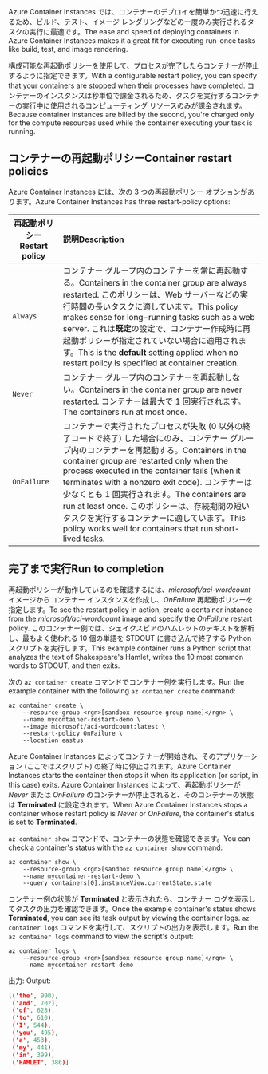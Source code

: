 <span data-ttu-id="1e626-101">Azure Container Instances では、コンテナーのデプロイを簡単かつ迅速に行えるため、ビルド、テスト、イメージ レンダリングなどの一度のみ実行されるタスクの実行に最適です。</span><span class="sxs-lookup"><span data-stu-id="1e626-101">The ease and speed of deploying containers in Azure Container Instances makes it a great fit for executing run-once tasks like build, test, and image rendering.</span></span>

<span data-ttu-id="1e626-102">構成可能な再起動ポリシーを使用して、プロセスが完了したらコンテナーが停止するように指定できます。</span><span class="sxs-lookup"><span data-stu-id="1e626-102">With a configurable restart policy, you can specify that your containers are stopped when their processes have completed.</span></span> <span data-ttu-id="1e626-103">コンテナーのインスタンスは秒単位で課金されるため、タスクを実行するコンテナーの実行中に使用されるコンピューティング リソースのみが課金されます。</span><span class="sxs-lookup"><span data-stu-id="1e626-103">Because container instances are billed by the second, you're charged only for the compute resources used while the container executing your task is running.</span></span>

## <a name="container-restart-policies"></a><span data-ttu-id="1e626-104">コンテナーの再起動ポリシー</span><span class="sxs-lookup"><span data-stu-id="1e626-104">Container restart policies</span></span>

<span data-ttu-id="1e626-105">Azure Container Instances には、次の 3 つの再起動ポリシー オプションがあります。</span><span class="sxs-lookup"><span data-stu-id="1e626-105">Azure Container Instances has three restart-policy options:</span></span>

| <span data-ttu-id="1e626-106">再起動ポリシー</span><span class="sxs-lookup"><span data-stu-id="1e626-106">Restart policy</span></span>   | <span data-ttu-id="1e626-107">説明</span><span class="sxs-lookup"><span data-stu-id="1e626-107">Description</span></span> |
| ---------------- | :---------- |
| `Always` | <span data-ttu-id="1e626-108">コンテナー グループ内のコンテナーを常に再起動する。</span><span class="sxs-lookup"><span data-stu-id="1e626-108">Containers in the container group are always restarted.</span></span> <span data-ttu-id="1e626-109">このポリシーは、Web サーバーなどの実行時間の長いタスクに適しています。</span><span class="sxs-lookup"><span data-stu-id="1e626-109">This policy makes sense for long-running tasks such as a web server.</span></span> <span data-ttu-id="1e626-110">これは**既定**の設定で、コンテナー作成時に再起動ポリシーが指定されていない場合に適用されます。</span><span class="sxs-lookup"><span data-stu-id="1e626-110">This is the **default** setting applied when no restart policy is specified at container creation.</span></span> |
| `Never` | <span data-ttu-id="1e626-111">コンテナー グループ内のコンテナーを再起動しない。</span><span class="sxs-lookup"><span data-stu-id="1e626-111">Containers in the container group are never restarted.</span></span> <span data-ttu-id="1e626-112">コンテナーは最大で 1 回実行されます。</span><span class="sxs-lookup"><span data-stu-id="1e626-112">The containers run at most once.</span></span> |
| `OnFailure` | <span data-ttu-id="1e626-113">コンテナーで実行されたプロセスが失敗 (0 以外の終了コードで終了) した場合にのみ、コンテナー グループ内のコンテナーを再起動する。</span><span class="sxs-lookup"><span data-stu-id="1e626-113">Containers in the container group are restarted only when the process executed in the container fails (when it terminates with a nonzero exit code).</span></span> <span data-ttu-id="1e626-114">コンテナーは少なくとも 1 回実行されます。</span><span class="sxs-lookup"><span data-stu-id="1e626-114">The containers are run at least once.</span></span> <span data-ttu-id="1e626-115">このポリシーは、存続期間の短いタスクを実行するコンテナーに適しています。</span><span class="sxs-lookup"><span data-stu-id="1e626-115">This policy works well for containers that run short-lived tasks.</span></span> |

## <a name="run-to-completion"></a><span data-ttu-id="1e626-116">完了まで実行</span><span class="sxs-lookup"><span data-stu-id="1e626-116">Run to completion</span></span>

<span data-ttu-id="1e626-117">再起動ポリシーが動作しているのを確認するには、*microsoft/aci-wordcount* イメージからコンテナー インスタンスを作成し、*OnFailure* 再起動ポリシーを指定します。</span><span class="sxs-lookup"><span data-stu-id="1e626-117">To see the restart policy in action, create a container instance from the *microsoft/aci-wordcount* image and specify the *OnFailure* restart policy.</span></span> <span data-ttu-id="1e626-118">このコンテナー例では、シェイクスピアのハムレットのテキストを解析し、最もよく使われる 10 個の単語を STDOUT に書き込んで終了する Python スクリプトを実行します。</span><span class="sxs-lookup"><span data-stu-id="1e626-118">This example container runs a Python script that analyzes the text of Shakespeare's Hamlet, writes the 10 most common words to STDOUT, and then exits.</span></span>

<span data-ttu-id="1e626-119">次の `az container create` コマンドでコンテナー例を実行します。</span><span class="sxs-lookup"><span data-stu-id="1e626-119">Run the example container with the following `az container create` command:</span></span>

```azurecli
az container create \
    --resource-group <rgn>[sandbox resource group name]</rgn> \
    --name mycontainer-restart-demo \
    --image microsoft/aci-wordcount:latest \
    --restart-policy OnFailure \
    --location eastus
```

<span data-ttu-id="1e626-120">Azure Container Instances によってコンテナーが開始され、そのアプリケーション (ここではスクリプト) の終了時に停止されます。</span><span class="sxs-lookup"><span data-stu-id="1e626-120">Azure Container Instances starts the container then stops it when its application (or script, in this case) exits.</span></span> <span data-ttu-id="1e626-121">Azure Container Instances によって、再起動ポリシーが *Never* または *OnFailure* のコンテナーが停止されると、そのコンテナーの状態は **Terminated** に設定されます。</span><span class="sxs-lookup"><span data-stu-id="1e626-121">When Azure Container Instances stops a container whose restart policy is *Never* or *OnFailure*, the container's status is set to **Terminated**.</span></span>

<span data-ttu-id="1e626-122">`az container show` コマンドで、コンテナーの状態を確認できます。</span><span class="sxs-lookup"><span data-stu-id="1e626-122">You can check a container's status with the `az container show` command:</span></span>

```azurecli
az container show \
    --resource-group <rgn>[sandbox resource group name]</rgn> \
    --name mycontainer-restart-demo \
    --query containers[0].instanceView.currentState.state
```

<span data-ttu-id="1e626-123">コンテナー例の状態が **Terminated** と表示されたら、コンテナー ログを表示してタスクの出力を確認できます。</span><span class="sxs-lookup"><span data-stu-id="1e626-123">Once the example container's status shows **Terminated**, you can see its task output by viewing the container logs.</span></span> <span data-ttu-id="1e626-124">`az container logs` コマンドを実行して、スクリプトの出力を表示します。</span><span class="sxs-lookup"><span data-stu-id="1e626-124">Run the `az container logs` command to view the script's output:</span></span>

```azurecli
az container logs \
    --resource-group <rgn>[sandbox resource group name]</rgn> \
    --name mycontainer-restart-demo
```

<span data-ttu-id="1e626-125">出力: </span><span class="sxs-lookup"><span data-stu-id="1e626-125">Output:</span></span>

```json
[('the', 990),
 ('and', 702),
 ('of', 628),
 ('to', 610),
 ('I', 544),
 ('you', 495),
 ('a', 453),
 ('my', 441),
 ('in', 399),
 ('HAMLET', 386)]
```